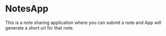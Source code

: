 # NotesApp
This is a note sharing application where you can submit a note and App will generate a short url for that note.
